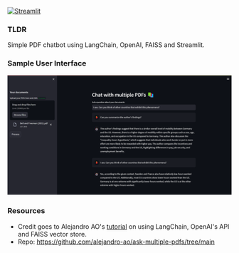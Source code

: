 [![Streamlit](https://static.streamlit.io/badges/streamlit_badge_red.svg)](https://chat-with-pdfs-using-llms-kedxembo5i.streamlit.app/)

### **TLDR**

Simple PDF chatbot using LangChain, OpenAI, FAISS and Streamlit.

### **Sample User Interface**

!['Sample GUI'](images/Interface_v020723.png)

### **Resources**

- Credit goes to Alejandro AO's [tutorial](https://www.youtube.com/watch?v=dXxQ0LR-3Hg) on using LangChain, OpenAI's API and FAISS vector store. 
- Repo: https://github.com/alejandro-ao/ask-multiple-pdfs/tree/main
